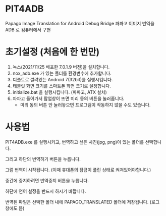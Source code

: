 # PIT4ADB

Papago Image Translation for Android Debug Bridge
파파고 이미지 번역을 ADB 로 컴퓨터에서 구현


# 초기설정 (처음에 한 번만)

1. 녹스(2021/11/25 배포한 7.0.1.9 버전)을 설치합니다.
2. nox_adb.exe 가 있는 폴더를 환경변수에 추가합니다.
3. 디폴트로 깔려있는 Android 7(32bit)를 실행시킵니다.
4. 태블릿 화면 크기를 스마트폰 화면 크기로 설정합니다.
5. initialize.bat 을 실행시킵니다. (파파고, ATX 설치)
6. 파파고 들어가서 팝업창이 뜨면 미리 동의 버튼을 눌러줍니다.
    - 미리 동의 버튼 안 눌러놓으면 프로그램이 작동하지 않을 수도 있습니다.


# 사용법 
PIT4ADB.exe 를 실행시키고, 번역하고 싶은 사진(jpg, png)이 있는 폴더를 선택합니다.

그리고 하단의 번역하기 버튼을 누릅니다.

그럼 번역이 시작됩니다. (이때 휴대폰의 잠금이 풀린 상태로 켜져있어야합니다.)

중간에 중지하려면 번역중지 버튼을 누릅니다.

하단에 언어 설정을 반드시 하시기 바랍니다.

번역된 파일은 선택한 폴더 내에 PAPAGO_TRANSLATED 폴더에 저장됩니다. (로그 창에도 뜸)